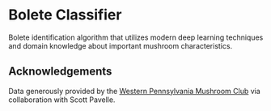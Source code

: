 # Bolete Classifier

Bolete identification algorithm that utilizes modern deep learning techniques and domain knowledge about important mushroom characteristics.

## Acknowledgements

Data generously provided by the [Western Pennsylvania Mushroom Club](https://wpamushroomclub.org/) via collaboration with Scott Pavelle.
